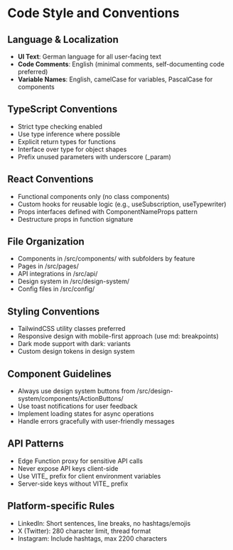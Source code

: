 # Code Style and Conventions

## Language & Localization
- **UI Text**: German language for all user-facing text
- **Code Comments**: English (minimal comments, self-documenting code preferred)
- **Variable Names**: English, camelCase for variables, PascalCase for components

## TypeScript Conventions
- Strict type checking enabled
- Use type inference where possible
- Explicit return types for functions
- Interface over type for object shapes
- Prefix unused parameters with underscore (_param)

## React Conventions
- Functional components only (no class components)
- Custom hooks for reusable logic (e.g., useSubscription, useTypewriter)
- Props interfaces defined with ComponentNameProps pattern
- Destructure props in function signature

## File Organization
- Components in /src/components/ with subfolders by feature
- Pages in /src/pages/
- API integrations in /src/api/
- Design system in /src/design-system/
- Config files in /src/config/

## Styling Conventions
- TailwindCSS utility classes preferred
- Responsive design with mobile-first approach (use md: breakpoints)
- Dark mode support with dark: variants
- Custom design tokens in design system

## Component Guidelines
- Always use design system buttons from /src/design-system/components/ActionButtons/
- Use toast notifications for user feedback
- Implement loading states for async operations
- Handle errors gracefully with user-friendly messages

## API Patterns
- Edge Function proxy for sensitive API calls
- Never expose API keys client-side
- Use VITE_ prefix for client environment variables
- Server-side keys without VITE_ prefix

## Platform-specific Rules
- LinkedIn: Short sentences, line breaks, no hashtags/emojis
- X (Twitter): 280 character limit, thread format
- Instagram: Include hashtags, max 2200 characters